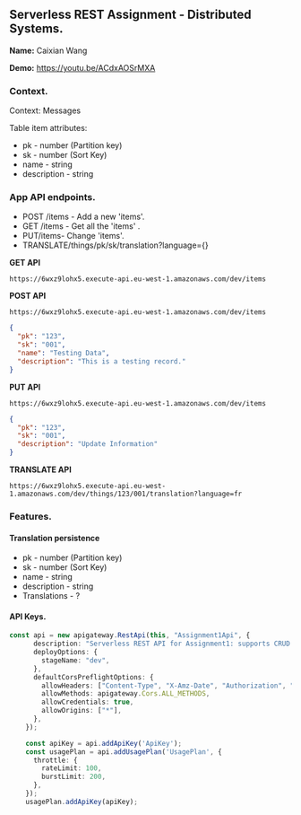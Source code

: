 ## Serverless REST Assignment - Distributed Systems.

__Name:__ Caixian Wang

__Demo:__ https://youtu.be/ACdxAOSrMXA

### Context.

Context: Messages

Table item attributes:
+ pk - number  (Partition key)
+ sk - number  (Sort Key)
+ name - string
+ description - string

### App API endpoints.

+ POST /items - Add a new 'items'.
+ GET /items - Get all the 'items' .
+ PUT/items- Change 'items'.
+ TRANSLATE/things/pk/sk/translation?language={}

**GET API**

```nginx
https://6wxz9lohx5.execute-api.eu-west-1.amazonaws.com/dev/items
```

**POST API**

```nginx
https://6wxz9lohx5.execute-api.eu-west-1.amazonaws.com/dev/items
```

```json
{
  "pk": "123",
  "sk": "001",
  "name": "Testing Data",
  "description": "This is a testing record."
}
```

**PUT API**

```nginx
https://6wxz9lohx5.execute-api.eu-west-1.amazonaws.com/dev/items
```

```json
{
  "pk": "123",
  "sk": "001",
  "description": "Update Information"
}
```

**TRANSLATE API**

```nginx
https://6wxz9lohx5.execute-api.eu-west-1.amazonaws.com/dev/things/123/001/translation?language=fr
```



### Features.

#### Translation persistence 

+ pk - number  (Partition key)
+ sk - number  (Sort Key)
+ name - string
+ description - string
+ Translations - ?

#### API Keys.

~~~ts
const api = new apigateway.RestApi(this, "Assignment1Api", {
      description: "Serverless REST API for Assignment1: supports CRUD operations and text translation caching",
      deployOptions: {
        stageName: "dev",
      },
      defaultCorsPreflightOptions: {
        allowHeaders: ["Content-Type", "X-Amz-Date", "Authorization", "x-api-key"],
        allowMethods: apigateway.Cors.ALL_METHODS,
        allowCredentials: true,
        allowOrigins: ["*"],
      },
    });

    const apiKey = api.addApiKey('ApiKey');
    const usagePlan = api.addUsagePlan('UsagePlan', {
      throttle: {
        rateLimit: 100,
        burstLimit: 200, 
      },
    });
    usagePlan.addApiKey(apiKey);
~~~
